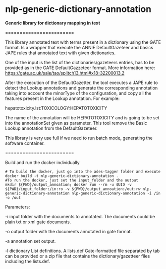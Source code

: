 nlp-generic-dictionary-annotation
========================

<b>Generic library for dictionary mapping in text</b>   

========================

This library annotated text with terms present in a dictionary using the GATE format.  Is a wrapper that execute the ANNIE DefaultGazeteer and basics JAPE rules that annotated text with given dictionaries. 

One of the input is the list of the dictionaries/gazeteers entries, has to be provided as in the GATE DefaultGazzeteer format. More information here:
https://gate.ac.uk/sale/tao/splitch13.html#x18-32200013.2

After the execution of the DefaultGazetter, the tool executes a JAPE rule to detect the Lookup annotations and generate the corresponding annotation taking into account the minorType of the configuration, and copy all the features present in the Lookup annotation. 
For example:

hepatotoxicity.lst:TOXICOLOGY:HEPATOTOXICITY  

The name of the annotation will be HEPATOTOXICITY and is going to be set into the annotationSet given as parameter. 
This tool remove the Basic Lookup annotation from the DefaultGazeteer.

This library is very use full if we need to run batch mode, generating the software container.

========================

Build and run the docker individually

	# To build the docker, just go into the ades-tagger folder and execute
	docker build -t nlp-generic-dictionary-annotation .
	#To run the docker, just set the input_folder and the output
	mkdir ${PWD}/output_annoation; docker run --rm -u $UID -v ${PWD}/input_folder:/in:ro -v ${PWD}/output_annoation:/out:rw nlp-generic-dictionary-annotation nlp-generic-dictionary-annotation -i /in -o /out	
Parameters:
<p>
-i input folder with the documents to annotated. The documents could be plain txt or xml gate documents.
</p>
<p>
-o output folder with the documents annotated in gate format.
</p>
<p>
-a annotation set output.
</p>
<p>
-l dictionary List definitions. A lists.def Gate-formatted file separated by tab can be provided or a zip file that contains the dictionary/gazetteer files including the lists.def.
</p>
		
		
